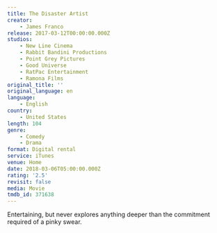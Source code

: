 ```yaml
---
title: The Disaster Artist
creator:
    - James Franco
release: 2017-03-12T00:00:00.000Z
studios:
    - New Line Cinema
    - Rabbit Bandini Productions
    - Point Grey Pictures
    - Good Universe
    - RatPac Entertainment
    - Ramona Films
original_title: ''
original_language: en
language:
    - English
country:
    - United States
length: 104
genre:
    - Comedy
    - Drama
format: Digital rental
service: iTunes
venue: Home
date: 2018-03-06T05:00:00.000Z
rating: '2.5'
revisit: false
media: Movie
tmdb_id: 371638
---
```


Entertaining, but never explores anything deeper than the commitment required of a pinky swear.
